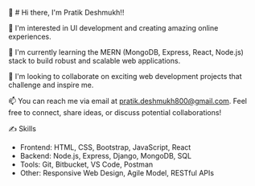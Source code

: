 👋 # Hi there, I'm Pratik Deshmukh!!

👀 I'm interested in UI development and creating amazing online experiences.

🌱 I'm currently learning the MERN (MongoDB, Express, React, Node.js) stack to build robust and scalable web applications.

💞️ I'm looking to collaborate on exciting web development projects that challenge and inspire me.

📫 You can reach me via email at pratik.deshmukh800@gmail.com. Feel free to connect, share ideas, or discuss potential collaborations!


✍️ Skills
  - Frontend: HTML, CSS, Bootstrap, JavaScript, React
  - Backend: Node.js, Express, Django, MongoDB, SQL
  - Tools: Git, Bitbucket, VS Code, Postman
  - Other: Responsive Web Design, Agile Model, RESTful APIs

